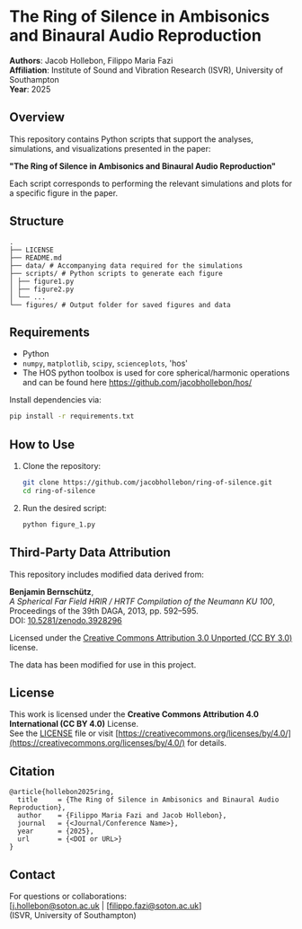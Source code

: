 # The Ring of Silence in Ambisonics and Binaural Audio Reproduction

**Authors**: Jacob Hollebon, Filippo Maria Fazi  
**Affiliation**: Institute of Sound and Vibration Research (ISVR), University of Southampton  
**Year**: 2025

## Overview

This repository contains Python scripts that support the analyses, simulations, and visualizations presented in the paper:

**"The Ring of Silence in Ambisonics and Binaural Audio Reproduction"**

Each script corresponds to performing the relevant simulations and plots for a specific figure in the paper. 

## Structure

```
.
├── LICENSE
├── README.md
├── data/ # Accompanying data required for the simulations
├── scripts/ # Python scripts to generate each figure
│ ├── figure1.py
│ ├── figure2.py
│ └── ...
└── figures/ # Output folder for saved figures and data

```

## Requirements

- Python
- `numpy`, `matplotlib`, `scipy`, `scienceplots`, 'hos'
- The HOS python toolbox is used for core spherical/harmonic operations and can be found here https://github.com/jacobhollebon/hos/

Install dependencies via:

```bash
pip install -r requirements.txt
```

## How to Use

1. Clone the repository:
   ```bash
   git clone https://github.com/jacobhollebon/ring-of-silence.git
   cd ring-of-silence
   ```

2. Run the desired script:
   ```bash
   python figure_1.py
   ```

## Third-Party Data Attribution

This repository includes modified data derived from:

**Benjamin Bernschütz**,  
*A Spherical Far Field HRIR / HRTF Compilation of the Neumann KU 100*,  
Proceedings of the 39th DAGA, 2013, pp. 592–595.  
DOI: [10.5281/zenodo.3928296](https://doi.org/10.5281/zenodo.3928296)

Licensed under the [Creative Commons Attribution 3.0 Unported (CC BY 3.0)](https://creativecommons.org/licenses/by/3.0/) license.

The data has been modified for use in this project.


## License

This work is licensed under the **Creative Commons Attribution 4.0 International (CC BY 4.0)** License.  
See the [LICENSE](./LICENSE) file or visit [https://creativecommons.org/licenses/by/4.0/](https://creativecommons.org/licenses/by/4.0/) for details.


## Citation

```
@article{hollebon2025ring,
  title     = {The Ring of Silence in Ambisonics and Binaural Audio Reproduction},
  author    = {Filippo Maria Fazi and Jacob Hollebon},
  journal   = {<Journal/Conference Name>},
  year      = {2025},
  url       = {<DOI or URL>}
}
```

## Contact

For questions or collaborations:  
[j.hollebon@soton.ac.uk | [filippo.fazi@soton.ac.uk]  
(ISVR, University of Southampton)
